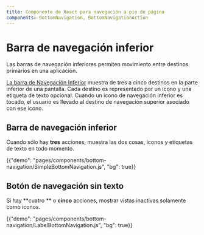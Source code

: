 ```yaml
---
title: Componente de React para navegación a pie de página
components: BottomNavigation, BottomNavigationAction
---
```


# Barra de navegación inferior

<p class="description">Las barras de navegación inferiores permiten movimiento entre destinos primarios en una aplicación.</p>

[La barra de Navegación Inferior](https://material.io/design/components/bottom-navigation.html) muestra de tres a cinco destinos en la parte inferior de una pantalla. Cada destino es representado por un icono y una etiqueta de texto opcional. Cuando un icono de navegación inferior es tocado, el usuario es llevado al destino de navegación superior asociado con ese icono.

## Barra de navegación inferior

Cuando sólo hay **tres** acciones, muestra las dos cosas, iconos y etiquetas de texto en todo momento.

{{"demo": "pages/components/bottom-navigation/SimpleBottomNavigation.js", "bg": true}}

## Botón de navegación sin texto

Si hay **cuatro ** o **cinco** acciones, mostrar vistas inactivas solamente como iconos.

{{"demo": "pages/components/bottom-navigation/LabelBottomNavigation.js", "bg": true}}